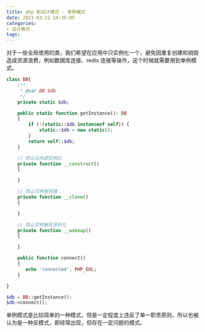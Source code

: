 ```yaml
---
title: php 和设计模式 - 单例模式
date: 2021-03-21 14:35:05
categories:
- 设计模式
tags:
---
```


对于一些全局使用的类，我们希望在应用中只实例化一个，避免因重复创建和销毁造成资源浪费，例如数据库连接、redis 连接等操作，这个时候就需要用到单例模式。

```php
class DB{
    /**
     * @var DB $db
     */
    private static $db;

    public static function getInstance(): DB
    {
        if (!(static::$db instanceof self)) {
            static::$db = new static();
        }
        return self::$db;
    }

    // 防止从外部实例化
    private function __construct()
    {

    }

    // 防止实例被克隆
    private function __clone()
    {

    }

    // 防止实例被反序列化
    private function __wakeup()
    {

    }

    public function connect()
    {
       echo 'connected', PHP_EOL;
    }

}

$db = DB::getInstance();
$db->connect();
```

单例模式是比较简单的一种模式，但是一定程度上违反了单一职责原则，所以也被认为是一种反模式，即经常出现，但存在一定问题的模式。